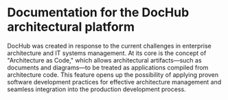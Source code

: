 # Documentation for the DocHub architectural platform

DocHub was created in response to the current challenges in enterprise architecture and IT systems management.
At its core is the concept of "Architecture as Code," which allows architectural artifacts—such as documents
and diagrams—to be treated as applications compiled from architecture code. This feature opens up the possibility
of applying proven software development practices for effective architecture management and seamless
integration into the production development process.